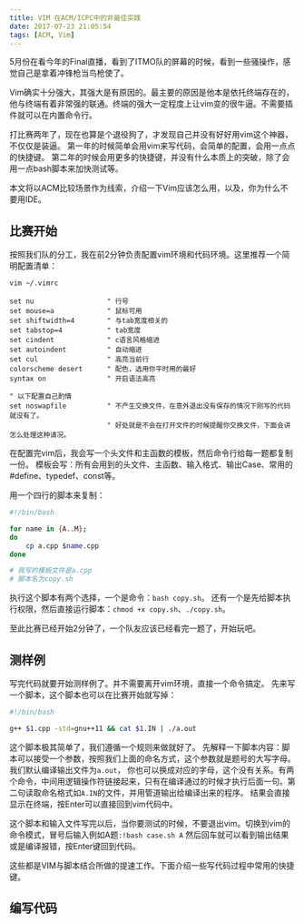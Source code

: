 ```yaml
---
title: VIM 在ACM/ICPC中的非最佳实践
date: 2017-07-23 21:05:54
tags: [ACM, Vim]
---
```


5月份在看今年的Final直播，看到了ITMO队的屏幕的时候，看到一些骚操作，感觉自己是拿着冲锋枪当鸟枪使了。

Vim确实十分强大，其强大是有原因的。最主要的原因是他本是依托终端存在的，他与终端有着非常强的联通。终端的强大一定程度上让vim变的很牛逼。不需要插件就可以在内置命令行。

打比赛两年了，现在也算是个退役狗了，才发现自己并没有好好用vim这个神器，不仅仅是装逼。
第一年的时候简单会用vim来写代码，会简单的配置，会用一点点的快捷键。
第二年的时候会用更多的快捷键，并没有什么本质上的突破，除了会用一点bash脚本来加快测试等。

本文将以ACM比较场景作为线索，介绍一下Vim应该怎么用，以及，你为什么不要用IDE。

## 比赛开始

按照我们队的分工，我在前2分钟负责配置vim环境和代码环境。这里推荐一个简明配置清单：
```bash
vim ~/.vimrc
```

```vimrc
set nu                  " 行号
set mouse=a             " 鼠标可用
set shiftwidth=4        " 与tab宽度相关的
set tabstop=4           " tab宽度
set cindent             " c语言风格缩进
set autoindent          " 自动缩进
set cul                 " 高亮当前行
colorscheme desert      " 配色，选用你平时用的最好
syntax on               " 开启语法高亮

" 以下配置自己酌情
set noswapfile          " 不产生交换文件，在意外退出没有保存的情况下刚写的代码就没有了。
                        " 好处就是不会在打开文件的时候提醒你交换文件，下面会讲怎么处理这种请况。
```
在配置完vim后，我会写一个头文件和主函数的模板，然后命令行给每一题都复制一份。
模板会写：所有会用到的头文件、主函数、输入格式、输出Case、常用的#define、typedef、const等。

用一个四行的脚本来复制：
```bash
#!/bin/bash

for name in {A..M};
do
    cp a.cpp $name.cpp
done

# 我写的模板文件是a.cpp
# 脚本名为copy.sh
```
执行这个脚本有两个选择，一个是命令：`bash copy.sh`。
还有一个是先给脚本执行权限，然后直接运行脚本：`chmod +x copy.sh`、`./copy.sh`。

至此比赛已经开始2分钟了，一个队友应该已经看完一题了，开始玩吧。

## 测样例
写完代码就要开始测样例了。并不需要离开vim环境，直接一个命令搞定。
先来写一个脚本，这个脚本也可以在比赛开始就写掉：
```bash
#!/bin/bash

g++ $1.cpp -std=gnu++11 && cat $1.IN | ./a.out
```
这个脚本极其简单了，我们遵循一个规则来做就好了。
先解释一下脚本内容：脚本可以接受一个参数，按照我们上面的命名方式，这个参数就是题号的大写字母。我们默认编译输出文件为`a.out`， 你也可以换成对应的字母，这个没有关系。有两个命令，中间用逻辑操作符链接起来，只有在编译通过的时候才执行后面一句。第二句读取命名格式如`A.IN`的文件，并用管道输出给编译出来的程序。
结果会直接显示在终端，按Enter可以直接回到vim代码中。

这个脚本和输入文件写完以后，当你要测试的时候，不要退出vim。切换到vim的命令模式，冒号后输入例如A题`:!bash case.sh A` 然后回车就可以看到输出结果或是编译报错，按Enter键回到代码。

这些都是VIM与脚本结合所做的提速工作。下面介绍一些写代码过程中常用的快捷键。

## 编写代码
